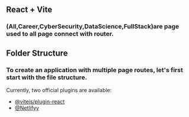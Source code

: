 ## React + Vite

### (All,Career,CyberSecurity,DataScience,FullStack)are page used to all page connect with router.
## Folder Structure
### To create an application with multiple page routes, let's first start with the file structure.

Currently, two official plugins are available:

- [@vitejs/plugin-react](https://github.com/meenatchi-14/ReactRouterTask.git/) 
- [@Netlifyy](https://main--bespoke-chimera-fa806a.netlify.app/) 
